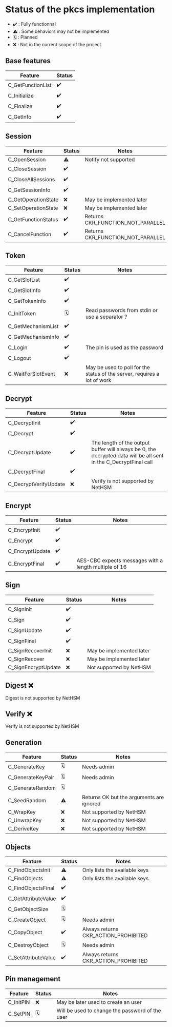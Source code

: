 # Status of the pkcs implementation

- ✔️ : Fully functionnal
- ⚠️ : Some behaviors may not be implemented
- 🗓️ : Planned
- ❌ : Not in the current scope of the project

## Base features

| Feature           | Status |
| ----------------- | ------ |
| C_GetFunctionList | ✔️      |
| C_Initialize      | ✔️      |
| C_Finalize        | ✔️      |
| C_GetInfo         | ✔️      |

## Session

| Feature             | Status | Notes                             |
| ------------------- | ------ | --------------------------------- |
| C_OpenSession       | ⚠️      | Notify not supported              |
| C_CloseSession      | ✔️      |                                   |
| C_CloseAllSessions  | ✔️      |                                   |
| C_GetSessionInfo    | ✔️      |                                   |
| C_GetOperationState | ❌      | May be implemented later          |
| C_SetOperationState | ❌      | May be implemented later          |
| C_GetFunctionStatus | ✔️      | Returns CKR_FUNCTION_NOT_PARALLEL |
| C_CancelFunction    | ✔️      | Returns CKR_FUNCTION_NOT_PARALLEL |

## Token

| Feature            | Status | Notes                                                                    |
| ------------------ | ------ | ------------------------------------------------------------------------ |
| C_GetSlotList      | ✔️      |                                                                          |
| C_GetSlotInfo      | ✔️      |                                                                          |
| C_GetTokenInfo     | ✔️      |                                                                          |
| C_InitToken        | 🗓️      | Read passwords from stdin or use a separator ?                           |
| C_GetMechanismList | ✔️      |                                                                          |
| C_GetMechanismInfo | ✔️      |                                                                          |
| C_Login            | ✔️      | The pin is used as the password                                          |
| C_Logout           | ✔️      |                                                                          |
| C_WaitForSlotEvent | ❌      | May be used to poll for the status of the server, requires a lot of work |

## Decrypt

| Feature               | Status | Notes                                                                                                            |
| --------------------- | ------ | ---------------------------------------------------------------------------------------------------------------- |
| C_DecryptInit         | ✔️      |                                                                                                                  |
| C_Decrypt             | ✔️      |                                                                                                                  |
| C_DecryptUpdate       | ✔️      | The length of the output buffer will always be 0, the decrypted data will be all sent in the C_DecryptFinal call |
| C_DecryptFinal        | ✔️      |                                                                                                                  |
| C_DecryptVerifyUpdate | ❌      | Verify is not supported by NetHSM                                                                                |

## Encrypt

| Feature         | Status | Notes                                                 |
| --------------- | ------ | ----------------------------------------------------- |
| C_EncryptInit   | ✔️      |                                                       |
| C_Encrypt       | ✔️      |                                                       |
| C_EncryptUpdate | ✔️      |                                                       |
| C_EncryptFinal  | ✔️      | AES-CBC expects messages with a length multiple of 16 |

## Sign

| Feature             | Status | Notes                    |
| ------------------- | ------ | ------------------------ |
| C_SignInit          | ✔️      |                          |
| C_Sign              | ✔️      |                          |
| C_SignUpdate        | ✔️      |                          |
| C_SignFinal         | ✔️      |                          |
| C_SignRecoverInit   | ❌      | May be implemented later |
| C_SignRecover       | ❌      | May be implemented later |
| C_SignEncryptUpdate | ❌      | Not supported by NetHSM  |

## Digest ❌

Digest is not supported by NetHSM

## Verify ❌

Verify is not supported by NetHSM

## Generation

| Feature           | Status | Notes                                    |
| ----------------- | ------ | ---------------------------------------- |
| C_GenerateKey     | 🗓️      | Needs admin                              |
| C_GenerateKeyPair | 🗓️      | Needs admin                              |
| C_GenerateRandom  | 🗓️      |                                          |
| C_SeedRandom      | ⚠️      | Returns OK but the arguments are ignored |
| C_WrapKey         | ❌      | Not supported by NetHSM                  |
| C_UnwrapKey       | ❌      | Not supported by NetHSM                  |
| C_DeriveKey       | ❌      | Not supported by NetHSM                  |

## Objects

| Feature             | Status | Notes                                |
| ------------------- | ------ | ------------------------------------ |
| C_FindObjectsInit   | ⚠️      | Only lists the available keys        |
| C_FindObjects       | ⚠️      | Only lists the available keys        |
| C_FindObjectsFinal  | ✔️      |                                      |
| C_GetAttributeValue | ✔️      |                                      |
| C_GetObjectSize     | 🗓️      |                                      |
| C_CreateObject      | 🗓️      | Needs admin                          |
| C_CopyObject        | ✔️      | Always returns CKR_ACTION_PROHIBITED |
| C_DestroyObject     | 🗓️      | Needs admin                          |
| C_SetAttributeValue | ✔️      | Always returns CKR_ACTION_PROHIBITED |

## Pin management

| Feature   | Status | Notes                                           |
| --------- | ------ | ----------------------------------------------- |
| C_InitPIN | ❌      | May be later used to create an user             |
| C_SetPIN  | 🗓️      | Will be used to change the password of the user |
